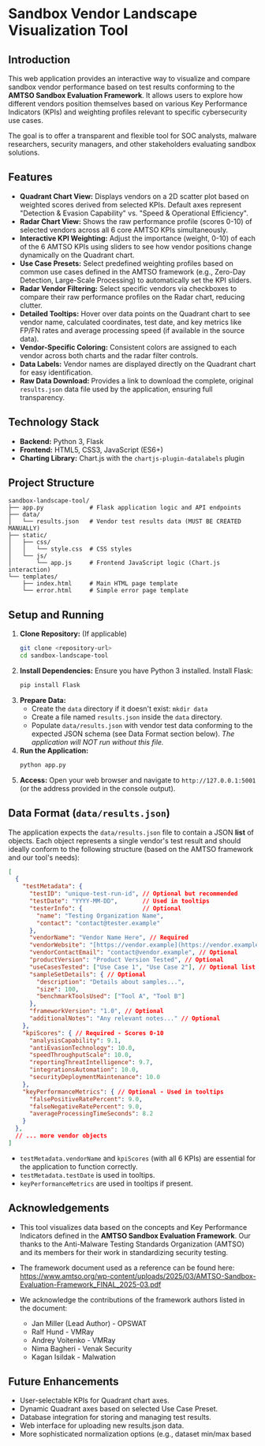 # Sandbox Vendor Landscape Visualization Tool

## Introduction

This web application provides an interactive way to visualize and compare sandbox vendor performance based on test results conforming to the **AMTSO Sandbox Evaluation Framework**. It allows users to explore how different vendors position themselves based on various Key Performance Indicators (KPIs) and weighting profiles relevant to specific cybersecurity use cases.

The goal is to offer a transparent and flexible tool for SOC analysts, malware researchers, security managers, and other stakeholders evaluating sandbox solutions.

## Features

* **Quadrant Chart View:** Displays vendors on a 2D scatter plot based on weighted scores derived from selected KPIs. Default axes represent "Detection & Evasion Capability" vs. "Speed & Operational Efficiency".
* **Radar Chart View:** Shows the raw performance profile (scores 0-10) of selected vendors across all 6 core AMTSO KPIs simultaneously.
* **Interactive KPI Weighting:** Adjust the importance (weight, 0-10) of each of the 6 AMTSO KPIs using sliders to see how vendor positions change dynamically on the Quadrant chart.
* **Use Case Presets:** Select predefined weighting profiles based on common use cases defined in the AMTSO framework (e.g., Zero-Day Detection, Large-Scale Processing) to automatically set the KPI sliders.
* **Radar Vendor Filtering:** Select specific vendors via checkboxes to compare their raw performance profiles on the Radar chart, reducing clutter.
* **Detailed Tooltips:** Hover over data points on the Quadrant chart to see vendor name, calculated coordinates, test date, and key metrics like FP/FN rates and average processing speed (if available in the source data).
* **Vendor-Specific Coloring:** Consistent colors are assigned to each vendor across both charts and the radar filter controls.
* **Data Labels:** Vendor names are displayed directly on the Quadrant chart for easy identification.
* **Raw Data Download:** Provides a link to download the complete, original `results.json` data file used by the application, ensuring full transparency.

## Technology Stack

* **Backend:** Python 3, Flask
* **Frontend:** HTML5, CSS3, JavaScript (ES6+)
* **Charting Library:** Chart.js with the `chartjs-plugin-datalabels` plugin

## Project Structure

```
sandbox-landscape-tool/
├── app.py             # Flask application logic and API endpoints
├── data/
│   └── results.json   # Vendor test results data (MUST BE CREATED MANUALLY)
├── static/
│   ├── css/
│   │   └── style.css  # CSS styles
│   └── js/
│       └── app.js     # Frontend JavaScript logic (Chart.js interaction)
└── templates/
    ├── index.html     # Main HTML page template
    └── error.html     # Simple error page template
```

## Setup and Running

1.  **Clone Repository:** (If applicable)
    ```bash
    git clone <repository-url>
    cd sandbox-landscape-tool
    ```
2.  **Install Dependencies:** Ensure you have Python 3 installed. Install Flask:
    ```bash
    pip install Flask
    ```
3.  **Prepare Data:**
    * Create the `data` directory if it doesn't exist: `mkdir data`
    * Create a file named `results.json` inside the `data` directory.
    * Populate `data/results.json` with vendor test data conforming to the expected JSON schema (see Data Format section below). *The application will NOT run without this file.*
4.  **Run the Application:**
    ```bash
    python app.py
    ```
5.  **Access:** Open your web browser and navigate to `http://127.0.0.1:5001` (or the address provided in the console output).

## Data Format (`data/results.json`)

The application expects the `data/results.json` file to contain a JSON **list** of objects. Each object represents a single vendor's test result and should ideally conform to the following structure (based on the AMTSO framework and our tool's needs):

```json
[
  {
    "testMetadata": {
      "testID": "unique-test-run-id", // Optional but recommended
      "testDate": "YYYY-MM-DD",       // Used in tooltips
      "testerInfo": {                 // Optional
        "name": "Testing Organization Name",
        "contact": "contact@tester.example"
      },
      "vendorName": "Vendor Name Here", // Required
      "vendorWebsite": "[https://vendor.example](https://vendor.example)", // Optional
      "vendorContactEmail": "contact@vendor.example", // Optional
      "productVersion": "Product Version Tested", // Optional
      "useCasesTested": ["Use Case 1", "Use Case 2"], // Optional list
      "sampleSetDetails": { // Optional
        "description": "Details about samples...",
        "size": 100,
        "benchmarkToolsUsed": ["Tool A", "Tool B"]
      },
      "frameworkVersion": "1.0", // Optional
      "additionalNotes": "Any relevant notes..." // Optional
    },
    "kpiScores": { // Required - Scores 0-10
      "analysisCapability": 9.1,
      "antiEvasionTechnology": 10.0,
      "speedThroughputScale": 10.0,
      "reportingThreatIntelligence": 9.7,
      "integrationsAutomation": 10.0,
      "securityDeploymentMaintenance": 10.0
    },
    "keyPerformanceMetrics": { // Optional - Used in tooltips
      "falsePositiveRatePercent": 9.0,
      "falseNegativeRatePercent": 9.0,
      "averageProcessingTimeSeconds": 8.2
    }
  },
  // ... more vendor objects
]
```

* `testMetadata.vendorName` and `kpiScores` (with all 6 KPIs) are essential for the application to function correctly.
* `testMetadata.testDate` is used in tooltips.
* `keyPerformanceMetrics` are used in tooltips if present.

## Acknowledgements

* This tool visualizes data based on the concepts and Key Performance Indicators defined in the **AMTSO Sandbox Evaluation Framework**. Our thanks to the Anti-Malware Testing Standards Organization (AMTSO) and its members for their work in standardizing security testing.
* The framework document used as a reference can be found here: https://www.amtso.org/wp-content/uploads/2025/03/AMTSO-Sandbox-Evaluation-Framework_FINAL_2025-03.pdf
* We acknowledge the contributions of the framework authors listed in the document:

    * Jan Miller (Lead Author) - OPSWAT
    * Ralf Hund - VMRay
    * Andrey Voitenko - VMRay
    * Nima Bagheri - Venak Security
    * Kagan Isildak - Malwation

## Future Enhancements

* User-selectable KPIs for Quadrant chart axes.
* Dynamic Quadrant axes based on selected Use Case Preset.
* Database integration for storing and managing test results.
* Web interface for uploading new results.json data.
* More sophisticated normalization options (e.g., dataset min/max based
